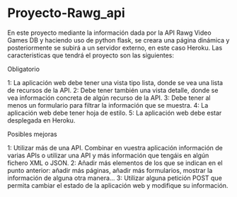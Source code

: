 # Proyecto-Rawg_api

En este proyecto mediante la información dada por la API Rawg Video Games DB y haciendo uso de python flask, se creara una página dinámica y posteriormente se subirá a un servidor externo, en este caso Heroku. Las caracteristicas que tendrá el proyecto son las siguientes:

Obligatorio

1: La aplicación web debe tener una vista tipo lista, donde se vea una lista de recursos de la API.
2: Debe tener también una vista detalle, donde se vea información concreta de algún recurso de la API. 
3: Debe tener al menos un formulario para filtrar la información que se muestra. 
4: La aplicación web debe tener hoja de estilo. 
5: La aplicación web debe estar desplegada en Heroku.

Posibles mejoras

1: Utilizar más de una API. Combinar en vuestra aplicación información de varias APIs o utilizar una API y más información que tengáis en algún fichero XML o JSON.
2: Añadir más elementos de los que se indican en el punto anterior: añadir más páginas, añadir más formularios, mostrar la información de alguna otra manera... 
3: Utilizar alguna petición POST que permita cambiar el estado de la aplicación web y modifique su información.